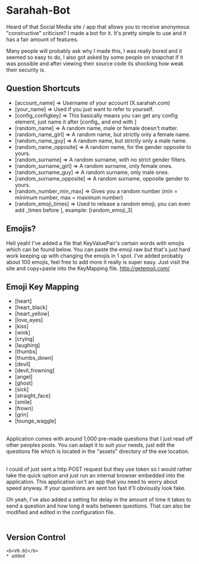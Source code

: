 # Sarahah-Bot
Heard of that Social Media site / app that allows you to receive anonymous "constructive" criticism? I made a bot for it. It's pretty simple to use and it has a fair amount of features. 

Many people will probably ask why I made this, I was really bored and it seemed so easy to do, I also got asked by some people on snapchat if it was possible and after viewing their source code its shocking how weak their security is.

## Question Shortcuts
* [account_name] => Username of your account (X.sarahah.com)
* [your_name] => Used if you just want to refer to yourself.
* [config_configkey] => This basically means you can get any config element, just name it after [config_ and end with ]
* [random_name] => A random name, male or female doesn't matter.<br>
* [random_name_girl] => A random name, but strictly only a female name.
* [random_name_guy] => A random name, but strictly only a male name.
* [random_name_opposite] => A random name, for the gender opposite to yours.
* [random_surname] => A random surname, with no strict gender filters.
* [random_surname_girl] => A random surname, only female ones.
* [random_surname_guy] => A random surname, only male ones.
* [random_surname_opposite] => A random surname, opposite gender to yours.
* [random_number_min_max] => Gives you a random number (min = minimum number, max = maximum number)
* [random_emoji_times] => Used to release a random emoji, you can even add _times before ], example: [random_emoji_3]

## Emojis?
Hell yeah! I've added a file that KeyValuePair's certain words with emojis which can be found below. You can paste the emoji raw but that's just hard work keeping up with changing the emojis in 1 spot. I've added probably about 100 emojis, feel free to add more it really is super easy. Just visit the site and copy+paste into the KeyMapping file. http://getemoji.com/

## Emoji Key Mapping 
* [heart]
* [heart_black]
* [heart_yellow]
* [love_eyes]
* [kiss]
* [wink]
* [crying]
* [laughing]
* [thumbs]
* [thumbs_down]
* [devil]
* [devil_frowning]
* [angel]
* [ghost]
* [sick]
* [straight_face]
* [smile]
* [frown]
* [grin]
* [tounge_waggle]
<br>
Application comes with around 1,000 pre-made questions that I just read off other peoples posts. You can adapt it to suit your needs, just edit the questions file which is located in the "assets" directory of the exe location.<br><br>

I could of just sent a http POST request but they use token so I would rather take the quick option and just run an internal browser embedded into the application. This application isn't an app that you need to worry about speed anyway. If your questions are sent too fast it'll obviously look fake.<br>

Oh yeah, I've also added a setting for delay in the amount of time it takes to send a question and how long it waits between questions. That can also be modified and edited in the configuration file.<br><br>

## Version Control
```
<b>V0.02</b>
* added
```
